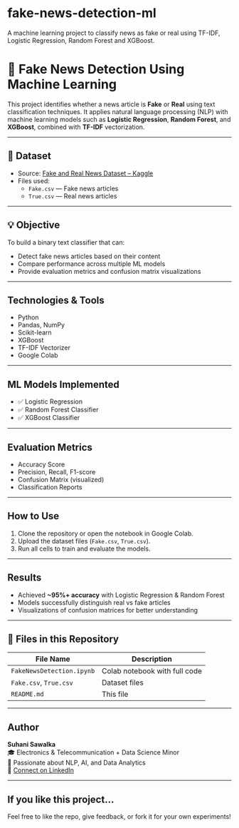 # fake-news-detection-ml
A machine learning project to classify news as fake or real using TF-IDF, Logistic Regression, Random Forest and XGBoost.

# 📰 Fake News Detection Using Machine Learning

This project identifies whether a news article is **Fake** or **Real** using text classification techniques. It applies natural language processing (NLP) with machine learning models such as **Logistic Regression**, **Random Forest**, and **XGBoost**, combined with **TF-IDF** vectorization.

---

## 📂 Dataset

- Source: [Fake and Real News Dataset – Kaggle](https://www.kaggle.com/datasets/clmentbisaillon/fake-and-real-news-dataset)
- Files used:
  - `Fake.csv` — Fake news articles
  - `True.csv` — Real news articles

---

## 💡 Objective

To build a binary text classifier that can:
- Detect fake news articles based on their content
- Compare performance across multiple ML models
- Provide evaluation metrics and confusion matrix visualizations

---

## Technologies & Tools

- Python
- Pandas, NumPy
- Scikit-learn
- XGBoost
- TF-IDF Vectorizer
- Google Colab

---

##  ML Models Implemented

- ✅ Logistic Regression
- ✅ Random Forest Classifier
- ✅ XGBoost Classifier

---

##  Evaluation Metrics

- Accuracy Score
- Precision, Recall, F1-score
- Confusion Matrix (visualized)
- Classification Reports

---

##  How to Use

1. Clone the repository or open the notebook in Google Colab.
2. Upload the dataset files (`Fake.csv`, `True.csv`).
3. Run all cells to train and evaluate the models.

---

##  Results

- Achieved **~95%+ accuracy** with Logistic Regression & Random Forest
- Models successfully distinguish real vs fake articles
- Visualizations of confusion matrices for better understanding

---

## 📁 Files in this Repository

| File Name               | Description                            |
|------------------------|----------------------------------------|
| `FakeNewsDetection.ipynb` | Colab notebook with full code |
| `Fake.csv`, `True.csv`    | Dataset files      |
| `README.md`               | This file                            |

---

##  Author

**Suhani Sawalka**  
🎓 Electronics & Telecommunication + Data Science Minor  
💼 Passionate about NLP, AI, and Data Analytics  
🔗 [Connect on LinkedIn](https://www.linkedin.com)

---

##  If you like this project...

Feel free to like the repo, give feedback, or fork it for your own experiments!


